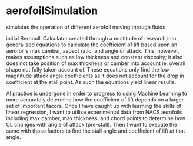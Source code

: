 # aerofoilSimulation
simulates the operation of different aerofoil moving through fluids

initial Bernoulli Calculator created through a multitude of research into generalised equations to calculate the coefficient of lift based upon an aerofoil's max camber, aspect ratio, and angle of attack. This, however, makes assumptions such as low thickness and constant viscosity; it also does not take position of max thickness or camber into account ie. overall shape not fully taken account of.
These equations only find the low magnitude attack angle coefficients as it does not account for the drop in coefficient at the stall point. As such the equations yield linear results.

AI practice is undergone in order to progress to using Machine Learning to more accurately determine how the coefficient of lift depends on a larger set of important facors. 
Once I have caught up with learning the skills of linear regression, I want to utilise experimental data from NACS aerofoils including max camber, max thickness, and chord points to determine how CL changes with angle of attack (pre-stall). Then I want to execute the same with those factors to find the stall angle and coefficient of lift at that angle.
